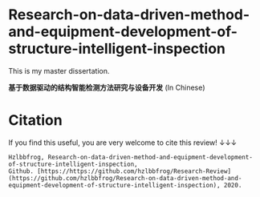 # Research-on-data-driven-method-and-equipment-development-of-structure-intelligent-inspection
This is my master dissertation.

**基于数据驱动的结构智能检测方法研究与设备开发** (In Chinese)

# Citation
If you find this useful, you are very welcome to cite this review! ↓↓↓
```
Hzlbbfrog, Research-on-data-driven-method-and-equipment-development-of-structure-intelligent-inspection,  
Github. [https://https://github.com/hzlbbfrog/Research-Review](https://github.com/hzlbbfrog/Research-on-data-driven-method-and-equipment-development-of-structure-intelligent-inspection), 2020.
